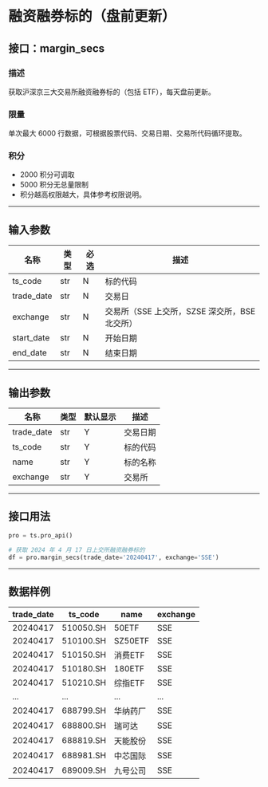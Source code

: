 # 融资融券标的（盘前更新）

## 接口：margin_secs

### 描述
获取沪深京三大交易所融资融券标的（包括 ETF），每天盘前更新。

### 限量
单次最大 6000 行数据，可根据股票代码、交易日期、交易所代码循环提取。

### 积分
- 2000 积分可调取
- 5000 积分无总量限制
- 积分越高权限越大，具体参考权限说明。

---

## 输入参数

| 名称        | 类型 | 必选 | 描述 |
|------------|------|------|------|
| ts_code    | str  | N    | 标的代码 |
| trade_date | str  | N    | 交易日 |
| exchange   | str  | N    | 交易所（SSE 上交所，SZSE 深交所，BSE 北交所） |
| start_date | str  | N    | 开始日期 |
| end_date   | str  | N    | 结束日期 |

---

## 输出参数

| 名称        | 类型  | 默认显示 | 描述 |
|------------|------|--------|------|
| trade_date | str  | Y      | 交易日期 |
| ts_code    | str  | Y      | 标的代码 |
| name       | str  | Y      | 标的名称 |
| exchange   | str  | Y      | 交易所 |

---

## 接口用法

```python
pro = ts.pro_api()

# 获取 2024 年 4 月 17 日上交所融资融券标的
df = pro.margin_secs(trade_date='20240417', exchange='SSE')
```

---

## 数据样例

| trade_date | ts_code   | name      | exchange |
|------------|----------|-----------|----------|
| 20240417   | 510050.SH | 50ETF     | SSE      |
| 20240417   | 510100.SH | SZ50ETF   | SSE      |
| 20240417   | 510150.SH | 消费ETF   | SSE      |
| 20240417   | 510180.SH | 180ETF    | SSE      |
| 20240417   | 510210.SH | 综指ETF   | SSE      |
| ...        | ...      | ...       | ...      |
| 20240417   | 688799.SH | 华纳药厂  | SSE      |
| 20240417   | 688800.SH | 瑞可达    | SSE      |
| 20240417   | 688819.SH | 天能股份  | SSE      |
| 20240417   | 688981.SH | 中芯国际  | SSE      |
| 20240417   | 689009.SH | 九号公司  | SSE      |
